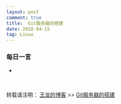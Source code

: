 ```yaml
---
layout: post
comment: true
title:  Git服务器的搭建
date: 2018-04-15
tag: Linux
---
```



###  每日一言

*  

<br>

转载请注明： [王龙的博客](http://wanglong.org.cn) >> [Git服务器的搭建](http://wanglong.org.cn/2018/04/git_server/)